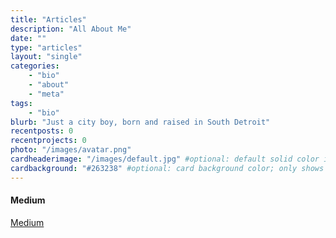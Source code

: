 ```yaml
---
title: "Articles"
description: "All About Me"
date: ""
type: "articles"
layout: "single"
categories:
    - "bio"
    - "about"
    - "meta"
tags:
    - "bio"
blurb: "Just a city boy, born and raised in South Detroit"
recentposts: 0
recentprojects: 0
photo: "/images/avatar.png"
cardheaderimage: "/images/default.jpg" #optional: default solid color if unset
cardbackground: "#263238" #optional: card background color; only shows when no image specified
---
```




#### Medium

[Medium](https://www.linkedin.com/in/ionutvilie/)